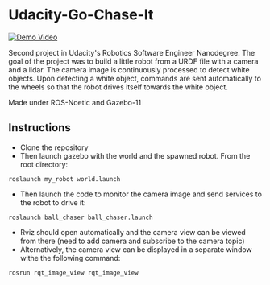 # Udacity-Go-Chase-It

[![Demo Video](https://img.youtube.com/vi/IW3tygQMhBc/0.jpg)](https://www.youtube.com/watch?v=IW3tygQMhBc)

Second project in Udacity's Robotics Software Engineer Nanodegree.
The goal of the project was to build a little robot from a URDF file with a camera and a lidar. The camera image is continuously processed to detect white objects. Upon detecting a white object, commands are sent automatically to the wheels so that the robot drives itself towards the white object.

Made under ROS-Noetic and Gazebo-11

## Instructions
- Clone the repository
- Then launch gazebo with the world and the spawned robot. From the root directory:
```
roslaunch my_robot world.launch
```
- Then launch the code to monitor the camera image and send services to the robot to drive it:
```
roslaunch ball_chaser ball_chaser.launch
```
- Rviz should open automatically and the camera view can be viewed from there (need to add camera and subscribe to the camera topic)
- Alternatively, the camera view can be displayed in a separate window withe the following command:
```
rosrun rqt_image_view rqt_image_view
```
